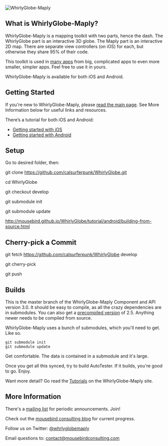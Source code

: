 ![WhirlyGlobe-Maply](/common/images/banner.jpg)

What is WhirlyGlobe-Maply?
---

WhirlyGlobe-Maply is a mapping toolkit with two parts, hence the dash. The WhirlyGlobe part is an interactive 3D globe. The Maply part is an interactive 2D map. There are separate view controllers (on iOS) for each, but otherwise they share 95% of their code.

This toolkit is used in [many apps](http://mousebird.github.io/WhirlyGlobe/apps/apps.html) from big, complicated apps to even more smaller, simpler apps. Feel free to use it in yours.

WhirlyGlobe-Maply is available for both iOS and Android.

Getting Started
---

If you're new to WhirlyGlobe-Maply, please [read the main page](http://mousebird.github.com/WhirlyGlobe/). See More Information below for useful links and resources.

There’s a tutorial for both iOS and Android:

- [Getting started with iOS](http://mousebird.github.io/WhirlyGlobe/tutorial/ios/getting_started.html) 
- [Getting started with Android](http://mousebird.github.io/WhirlyGlobe/tutorial/android/getting-started.html) 

Setup
---

Go to desired folder, then:

git clone https://github.com/calsurferpunk/WhirlyGlobe.git

cd WhirlyGlobe

git checkout develop

git submodule init

git submodule update

http://mousebird.github.io/WhirlyGlobe/tutorial/android/building-from-source.html

Cherry-pick a Commit
---

git fetch https://github.com/calsurferpunk/WhirlyGlobe develop

git cherry-pick

git push

Builds
---

This is the master branch of the WhirlyGlobe-Maply Component and API version 3.0. It should be easy to compile, as all the crazy dependencies are in submodules. You can also get a [precompiled version](http://mousebird.github.io/WhirlyGlobe/builds/builds.html) of 2.5. Anything newer needs to be compiled from source.

WhirlyGlobe-Maply uses a bunch of submodules, which you'll need to get. Like so.

```
git submodule init
git submodule update
```

Get comfortable. The data is contained in a submodule and it's large.

Once you get all this synced, try to build AutoTester. If it builds, you're good to go. Enjoy.

Want more detail? Go read the [Tutorials](http://mousebird.github.io/WhirlyGlobe/tutorial/) on the WhirlyGlobe-Maply site.

More Information
---

There's a [mailing list](http://eepurl.com/D30CD) for periodic announcements. Join!

Check out the [mousebird consulting blog](http://mousebirdconsulting.blogspot.com) for current progress.

Follow us on Twitter: [@whrlyglobemaply](https://twitter.com/whrlyglobemaply)

Email questions to: contact@mousebirdconsulting.com
